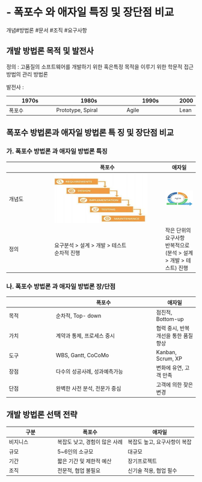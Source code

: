 # - 폭포수 와 애자일 특징 및 장단점 비교

개념#방법론 #문서 #조직 #요구사항



## 개발 방법론 목적 및 발전사

정의 :  고품질의 소프트웨어를 개발하기 위한 혹은특정 목적을 이루기 위한 학문적 접근 방법의 관리 방법론

발전사 :

<table><thead><tr><th width="143">1970s</th><th width="221">1980s</th><th width="164">1990s</th><th>2000</th></tr></thead><tbody><tr><td>폭포수</td><td>Prototype, Spiral</td><td>Agile</td><td>Lean</td></tr></tbody></table>

## 폭포수 방법론과 애자일 방법론 특 징 및 장단점 비교

### 가. 폭포수 방법론 과  애자일 방법론  특징

<table><thead><tr><th width="107"></th><th width="281">폭포수</th><th>애자일</th></tr></thead><tbody><tr><td>개념도</td><td><img src="../../../.gitbook/assets/image (7) (1) (1) (1).png" alt="" data-size="original"></td><td><img src="../../../.gitbook/assets/image (8) (1) (1) (1).png" alt="" data-size="original"></td></tr><tr><td>정의</td><td>요구분석 > 설계 > 개발 > 테스트<br>순차적 진행</td><td>작은 단위의 요구사항<br>반복적으로 (분석 > 설계 > 개발 > 테스트) 진행</td></tr></tbody></table>

### 나. 폭포수 방법론 과  애자일 방법론  장/단점

<table><thead><tr><th width="111"></th><th width="253">폭포수</th><th>애자일</th></tr></thead><tbody><tr><td>목적</td><td>순차적, Top- down</td><td>점진적,  Bottom-up</td></tr><tr><td>가치</td><td>계약과 통제, 프로세스 중시</td><td>협력 중시, 반복 개선을 통한 품질 향상</td></tr><tr><td>도구</td><td>WBS, Gantt, CoCoMo</td><td>Kanban, Scrum, XP</td></tr><tr><td>장점</td><td>다수의 성공사례, 성과예측가능</td><td>변화에 유연, 고객 만족</td></tr><tr><td>단점</td><td>완벽한 사전 분석, 전문가 중심</td><td>고객에 의한 잦은 변경</td></tr></tbody></table>

## 개발 방법론 선택 전략

<table><thead><tr><th width="115">구분</th><th>폭포수</th><th>애자일</th></tr></thead><tbody><tr><td>비지니스</td><td>복잡도 낮고, 경험이 많은 사례</td><td>복잡도 높고, 요구사항이 복잡</td></tr><tr><td>규모</td><td>5~6인의 소규모</td><td>대규모</td></tr><tr><td>기간</td><td>짧은 기간 및 제한적 예산</td><td>장기프로젝트</td></tr><tr><td>조직</td><td>전문적, 협업 불필요</td><td>신기술 적용, 협업 필수</td></tr></tbody></table>



